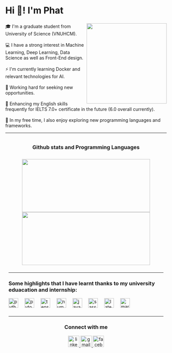 <h1 align="left">Hi 👋! I'm Phat</h1>

###
<img align="right" height="250" src="https://i.giphy.com/media/v1.Y2lkPTc5MGI3NjExcnNmaGo1OGdia3NnNTdoZWt4NXNmN2d2Nm5oc3dkenJ1cnc1ZTY4OSZlcD12MV9pbnRlcm5hbF9naWZfYnlfaWQmY3Q9Zw/JIX9t2j0ZTN9S/giphy.gif"  />

###

<p align="left">🎓 I'm a graduate student from University of Science (VNUHCM).<br><br>💻 I have a strong interest in Machine Learning, Deep Learning, Data Science as well as Front-End design.<br><br>⚡ I'm currently learning Docker and relevant technologies for AI.<br><br>💪 Working hard for seeking new opportunities.<br><br>🚀 Enhancing my English skills frequently for IELTS 7.0+ certificate in the future (6.0 overall currently).<br><br>🌱 In my free time, I also enjoy exploring new programming languages and frameworks.</p>


---

<div align="center" style="padding: 10px">
  <h3 style="margin: 10px;">Github stats and Programming Languages</h3> 
<br/>

<div align="center">
  <img src="https://github-readme-stats.vercel.app/api?username=MVPhat&show_icons=true&theme=highcontrast&rank_icon=github" height="165" width="400">
  <img src="https://github-readme-stats.vercel.app/api/top-langs/?username=MVPhat&layout=compact&theme=highcontrast&langs_count=6" height="165" width="400">
</div>

###
---

<h3 align="left">Some highlights that I have learnt thanks to my university eduacation and internship:</h3>

<div align="left">
  <img src="https://cdn.jsdelivr.net/gh/devicons/devicon/icons/python/python-original.svg" height="30" alt="python logo"  />
  <img width="12" />
  <img src="https://cdn.jsdelivr.net/gh/devicons/devicon/icons/pytorch/pytorch-original.svg" height="30" alt="pytorch logo"  />
  <img width="12" />
  <img src="https://cdn.jsdelivr.net/gh/devicons/devicon/icons/tensorflow/tensorflow-original.svg" height="30" alt="tensorflow logo"  />
  <img width="12" />
  <img src="https://cdn.jsdelivr.net/gh/devicons/devicon/icons/numpy/numpy-original.svg" height="30" alt="numpy logo"  />
  <img width="12" />
  <img src="https://cdn.jsdelivr.net/gh/devicons/devicon/icons/javascript/javascript-original.svg" height="30" alt="javascript logo"  />
  <img width="12" />
  <img src="https://cdn.jsdelivr.net/gh/devicons/devicon/icons/sass/sass-original.svg" height="30" alt="sass logo"  />
  <img width="12" />
  <img src="https://skillicons.dev/icons?i=latex" height="30" alt="latex logo"  />
  <img width="12" />
  <img src="https://skillicons.dev/icons?i=md" height="30" alt="markdown logo"  />
</div>

###
------
<h3 align="center">Connect with me</h3>
<div align="center">
  <a href="https://www.linkedin.com/in/vinh-phat-mach-2bb6b4278/" target="_blank">
    <img src="https://img.shields.io/static/v1?message=LinkedIn&logo=linkedin&label=&color=0077B5&logoColor=white&labelColor=&style=for-the-badge" height="35" alt="linkedin logo"  />
  </a>
  <a href="mailto:machvinhphat2002@gmail.com" target="_blank">
    <img src="https://img.shields.io/static/v1?message=Gmail&logo=gmail&label=&color=D14836&logoColor=white&labelColor=&style=for-the-badge" height="35" alt="gmail logo"  />
  </a>
  <a href="https://www.facebook.com/phat.411/" target="_blank">
    <img src="https://img.shields.io/static/v1?message=Facebook&logo=facebook&label=&color=1877F2&logoColor=white&labelColor=&style=for-the-badge" height="35" alt="facebook logo"  />
  </a>
</div>

###
